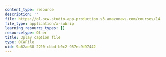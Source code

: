 ```yaml
---
content_type: resource
description: ''
file: https://ol-ocw-studio-app-production.s3.amazonaws.com/courses/14-01sc-principles-of-microeconomics-fall-2011/9a62ae382220cbbdb0c2957ec9d97442_MfoAkzgpaoQ.srt
file_type: application/x-subrip
learning_resource_types: []
resourcetype: Other
title: 3play caption file
type: OCWFile
uid: 9a62ae38-2220-cbbd-b0c2-957ec9d97442
---
```

